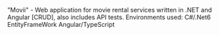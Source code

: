 "Movii" - Web application for movie rental services written in .NET and Angular [CRUD], also includes API tests.
Environments used: C#/.Net6 EntityFrameWork Angular/TypeScript
